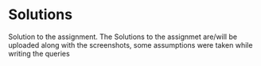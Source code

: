 # Solutions
Solution to the assignment.
The Solutions to the assignmet are/will be uploaded along with the screenshots, some assumptions were taken while writing the queries

